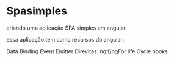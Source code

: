 # Spasimples

criando uma aplicação SPA simples em angular

essa aplicação tem como recursos do angular:

Data Binding
Event Emitter
Direvitas: ngIf/ngFor
life Cycle hooks
